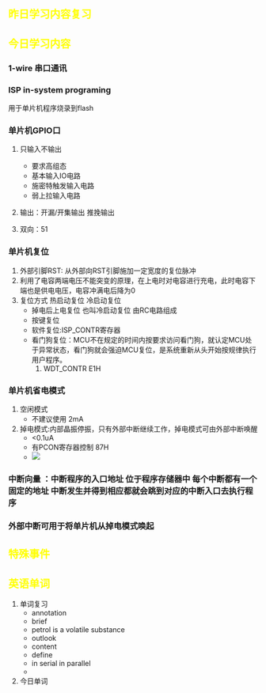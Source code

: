 ## <font color="yellow">昨日学习内容复习</font>
## <font color="yellow">今日学习内容</font>
### 1-wire 串口通讯
### ISP in-system programing   
用于单片机程序烧录到flash
### 单片机GPIO口
1. 只输入不输出
	- 要求高组态
	- 基本输入IO电路
	- 施密特触发输入电路
	- 弱上拉输入电路

1. 输出：开漏/开集输出  推挽输出
2. 双向：51 
### 单片机复位
1. 外部引脚RST:  从外部向RST引脚施加一定宽度的复位脉冲
2. 利用了电容两端电压不能突变的原理，在上电时对电容进行充电，此时电容下端也是供电电压，电容冲满电后降为0
3. 复位方式  热启动复位 冷启动复位
	- 掉电后上电复位  也叫冷启动复位 由RC电路组成
	- 按键复位
	- 软件复位:ISP_CONTR寄存器
	- 看门狗复位：MCU不在规定的时间内按要求访问看门狗，就认定MCU处于异常状态，看门狗就会强迫MCU复位，是系统重新从头开始按规律执行用户程序。
		1. WDT_CONTR E1H 
### 单片机省电模式
1. 空闲模式
	- 不建议使用 2mA
1. 掉电模式:内部晶振停振，只有外部中断继续工作，掉电模式可由外部中断唤醒
	- <0.1uA
	- 有PCON寄存器控制 87H
	- ![](https://private-warehouse-1317335037.cos.ap-guangzhou.myqcloud.com/Screenshot%202023-04-01%20183216.png)
### 中断向量 ：中断程序的入口地址 位于程序存储器中 每个中断都有一个固定的地址 中断发生并得到相应都就会跳到对应的中断入口去执行程序
### 外部中断可用于将单片机从掉电模式唤起

## <font color="yellow">特殊事件</font>
## <font color="yellow">英语单词</font>
1. 单词复习
	- annotation
	- brief
	- petrol is a volatile substance
	- outlook
	- content
	- define
	- in serial   in parallel
	- 
1. 今日单词


